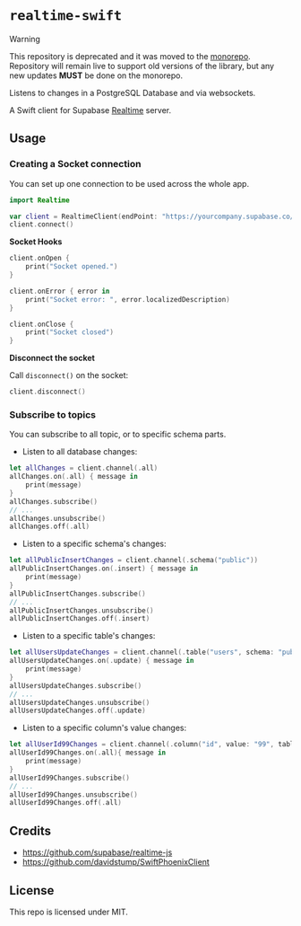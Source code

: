 # `realtime-swift`

> [!WARNING]  
> This repository is deprecated and it was moved to the [monorepo](https://github.com/supabase-community/supabase-swift).
> Repository will remain live to support old versions of the library, but any new updates **MUST** be done on the monorepo.

Listens to changes in a PostgreSQL Database and via websockets.

A Swift client for Supabase [Realtime](https://github.com/supabase/realtime-swift) server.

## Usage

### Creating a Socket connection

You can set up one connection to be used across the whole app.

```swift
import Realtime

var client = RealtimeClient(endPoint: "https://yourcompany.supabase.co/realtime/v1", params: ["apikey": "public-anon-key"])
client.connect()
```

**Socket Hooks**

```swift
client.onOpen {
    print("Socket opened.")
}

client.onError { error in
    print("Socket error: ", error.localizedDescription)
}

client.onClose {
    print("Socket closed")
}
```

**Disconnect the socket**

Call `disconnect()` on the socket:

```swift
client.disconnect()
```

### Subscribe to topics

You can subscribe to all topic, or to specific schema parts.

* Listen to all database changes:

```swift
let allChanges = client.channel(.all)
allChanges.on(.all) { message in
    print(message)
}
allChanges.subscribe()
// ...
allChanges.unsubscribe()
allChanges.off(.all)
```

* Listen to a specific schema's changes:

```swift
let allPublicInsertChanges = client.channel(.schema("public"))
allPublicInsertChanges.on(.insert) { message in
    print(message)
}
allPublicInsertChanges.subscribe()
// ...
allPublicInsertChanges.unsubscribe()
allPublicInsertChanges.off(.insert)
```

* Listen to a specific table's changes:

```swift
let allUsersUpdateChanges = client.channel(.table("users", schema: "public"))
allUsersUpdateChanges.on(.update) { message in
    print(message)
}
allUsersUpdateChanges.subscribe()
// ...
allUsersUpdateChanges.unsubscribe()
allUsersUpdateChanges.off(.update)
```

* Listen to a specific column's value changes:

```swift
let allUserId99Changes = client.channel(.column("id", value: "99", table: "users", schema: "public"))
allUserId99Changes.on(.all){ message in
    print(message)
}
allUserId99Changes.subscribe()
// ...
allUserId99Changes.unsubscribe()
allUserId99Changes.off(.all)
```


## Credits

- https://github.com/supabase/realtime-js
- https://github.com/davidstump/SwiftPhoenixClient

## License

This repo is licensed under MIT.
